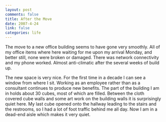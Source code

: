 ```yaml
--- 
layout: post
comments: false
title: After the Move
date: 2007-4-24
link: false
categories: life
---
```

The move to a new office building seems to have gone very smoothly.  All of my office items where here waiting for me upon my arrival Monday, and better still, none were broken or damaged.  There was network connectivity and my phone worked.  Almost anti-climatic after the several weeks of build up.

The new space is very nice.  For the first time in a decade I can see a window from where I sit.  Working as an employee rather than as a consultant continues to produce new benefits.  The part of the building I am in holds about 30 cubes, most of which are filled.  Between the cloth covered cube walls and some art work on the building walls it is surprisingly quiet here.  My last cube opened onto the hallway leading to the stairs and the restrooms, so I had a lot of foot traffic behind me all day.  Now I am in a dead-end aisle which makes it very quiet.
